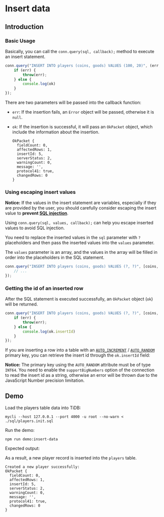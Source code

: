 # Insert data

## Introduction

### Basic Usage

Basically, you can call the `conn.query(sql, callback);` method to execute an insert statement.

```javascript
conn.query("INSERT INTO players (coins, goods) VALUES (100, 20)", (err, ok) => {
    if (err) {
        throw(err);
    } else {
        console.log(ok)
    }
});
```

There are two parameters will be passed into the callback function: 

- `err`: If the insertion fails, an `Error` object will be passed, otherwise it is `null`.
- `ok`: If the insertion is successful, it will pass an `OkPacket` object, which include the information about the insertion.

    ```
    OkPacket {
      fieldCount: 0,
      affectedRows: 1,
      insertId: 5,
      serverStatus: 2,
      warningCount: 0,
      message: '',
      protocol41: true,
      changedRows: 0
    }
    ```

### Using escaping insert values

**Notice:** If the values in the insert statement are variables, especially if they are provided by the user, you should carefully consider escaping the insert value to **prevent [SQL injection](https://en.wikipedia.org/wiki/SQL_injection)**.

Using `conn.query(sql, values, callback);` can help you escape inserted values to avoid SQL injection.

You need to replace the inserted values in the `sql` parameter with `?` placeholders and then pass the inserted values into the `values` parameter. 

The `values` parameter is an array, and the values in the array will be filled in order into the placeholders in the SQL statement.

```javascript
conn.query("INSERT INTO players (coins, goods) VALUES (?, ?)", [coins, goods], (err, ok) => {
    // ...
});
```

### Getting the id of an inserted row

After the SQL statement is executed successfully, an `OkPacket` object (`ok`) will be returned.

```javascript
conn.query("INSERT INTO players (coins, goods) VALUES (?, ?)", [coins, goods], (err, ok) => {
    if (err) {
        throw(err);
    } else {
        console.log(ok.insertId)
    }
});
```

If you are inserting a row into a table with an [`AUTO_INCREMENT`](https://docs.pingcap.com/tidb/dev/auto-increment) / [`AUTO_RANDOM`](https://docs.pingcap.com/tidb/dev/auto-random) primary key, you can retrieve the insert id through the `ok.insertId` field:

**Notice:** The primary key using the `AUTO_RANDOM` attribute must be of type `INT64`. You need to enable the `supportBigNumbers` option of the connection to read the insert id as a string, otherwise an error will be thrown due to the JavaScript Number precision limitation.

## Demo

Load the players table data into TiDB:

```shell
mycli --host 127.0.0.1 --port 4000 -u root --no-warn < ./sql/players.init.sql
```

Run the demo:

```shell
npm run demo:insert-data
```

Expected output:

As a result, a new player record is inserted into the `players` table.

```
Created a new player successfully:
OkPacket {
  fieldCount: 0,
  affectedRows: 1,
  insertId: 5,
  serverStatus: 2,
  warningCount: 0,
  message: '',
  protocol41: true,
  changedRows: 0
}
```